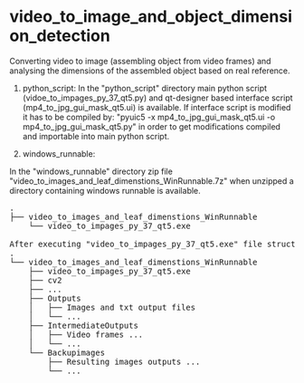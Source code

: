 # video_to_image_and_object_dimension_detection
Converting video to image (assembling object from video frames) and analysing the dimensions of the assembled object based on real reference.

1. python_script:
In the "python_script" directory main python script (vidoe_to_impages_py_37_qt5.py) and qt-designer based interface script (mp4_to_jpg_gui_mask_qt5.ui) is available.
If interface script is modified it has to be compiled by: "pyuic5 -x mp4_to_jpg_gui_mask_qt5.ui -o mp4_to_jpg_gui_mask_qt5.py" in order to get modifications compiled and importable into main python script.


3. windows_runnable:

In the "windows_runnable" directory zip file "video_to_images_and_leaf_dimenstions_WinRunnable.7z" when unzipped a directory containing windows runnable is available.

<pre>
.
├── video_to_images_and_leaf_dimenstions_WinRunnable
    └── video_to_impages_py_37_qt5.exe

After executing "video_to_impages_py_37_qt5.exe" file structure is as following:
.
└── video_to_images_and_leaf_dimenstions_WinRunnable
    ├── video_to_impages_py_37_qt5.exe
    ├── cv2
    ├── ...   
    ├── Outputs
    │   ├── Images and txt output files
    │   └── ...	
    ├── IntermediateOutputs
    │   ├── Video frames ...
    │   └── ...	
    └── Backupimages
        ├── Resulting images outputs ...
        └── ...
</pre>
